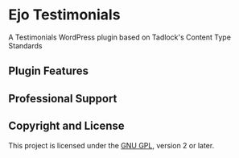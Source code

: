 # Ejo Testimonials

A Testimonials WordPress plugin based on Tadlock's Content Type Standards 

## Plugin Features

## Professional Support

## Copyright and License

This project is licensed under the [GNU GPL](http://www.gnu.org/licenses/old-licenses/gpl-2.0.html), version 2 or later.